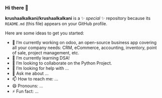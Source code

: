 ### Hi there 👋

**krushaalkalkani/krushaalkalkani** is a ✨ _special_ ✨ repository because its `README.md` (this file) appears on your GitHub profile.

Here are some ideas to get you started:

- 🔭 I’m currently working on odoo, an open-source business app covering all your company needs: CRM, eCommerce, accounting, inventory, point of sale, project management, etc.
- 🌱 I’m currently learning DSA!
- 👯 I’m looking to collaborate on the Python Project.
- 🤔 I’m looking for help with ...
- 💬 Ask me about ...
- 📫 How to reach me: ...
- 😄 Pronouns: ...
- ⚡ Fun fact: ...
